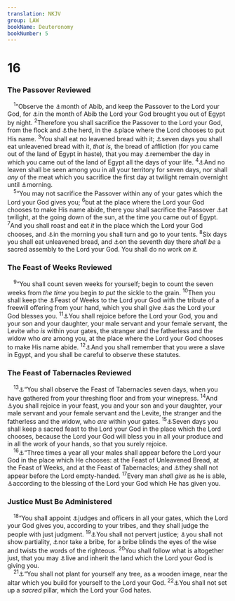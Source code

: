 ```yaml
---
translation: NKJV
group: LAW
bookName: Deuteronomy 
bookNumber: 5
---
```


<div class="title"><h1>16</h1><h3>The Passover Reviewed</h3></div>
<span class="verse phu_16_1"> <sup>1</sup>“Observe the <a data-toggle="tooltip" data-placement="bottom" title="Ex. 12:2">⚓</a>month of Abib, and keep the Passover to the Lord your God, for <a data-toggle="tooltip" data-placement="bottom" title="Ex. 13:4">⚓</a>in the month of Abib the Lord your God brought you out of Egypt by night. </span>
<span class="verse phu_16_2"><sup>2</sup>Therefore you shall sacrifice the Passover to the Lord your God, from the flock and <a data-toggle="tooltip" data-placement="bottom" title="Num. 28:19">⚓</a>the herd, in the <a data-toggle="tooltip" data-placement="bottom" title="Deut. 12:5, 26; 15:20">⚓</a>place where the Lord chooses to put His name. </span>
<span class="verse phu_16_3"><sup>3</sup>You shall eat no leavened bread with it; <a data-toggle="tooltip" data-placement="bottom" title="Num. 29:12">⚓</a>seven days you shall eat unleavened bread with it, <i>that</i> <i>is,</i> the bread of affliction (for you came out of the land of Egypt in haste), that you may <a data-toggle="tooltip" data-placement="bottom" title="Ex. 13:3; Deut. 4:9">⚓</a>remember the day in which you came out of the land of Egypt all the days of your life. </span>
<span class="verse phu_16_4"><sup>4</sup><a data-toggle="tooltip" data-placement="bottom" title="Ex. 13:7">⚓</a>And no leaven shall be seen among you in all your territory for seven days, nor shall <i>any</i> of the meat which you sacrifice the first day at twilight remain overnight until <a data-toggle="tooltip" data-placement="bottom" title="Num. 9:12">⚓</a>morning.<br/></span>
<span class="verse phu_16_5"> <sup>5</sup>“You may not sacrifice the Passover within any of your gates which the Lord your God gives you; </span>
<span class="verse phu_16_6"><sup>6</sup>but at the place where the Lord your God chooses to make His name abide, there you shall sacrifice the Passover <a data-toggle="tooltip" data-placement="bottom" title="Ex. 12:7–10">⚓</a>at twilight, at the going down of the sun, at the time you came out of Egypt. </span>
<span class="verse phu_16_7"><sup>7</sup>And you shall roast and eat <i>it</i> in the place which the Lord your God chooses, and <a data-toggle="tooltip" data-placement="bottom" title="2 Kin. 23:23">⚓</a>in the morning you shall turn and go to your tents. </span>
<span class="verse phu_16_8"><sup>8</sup>Six days you shall eat unleavened bread, and <a data-toggle="tooltip" data-placement="bottom" title="Ex. 12:16; 13:6; Lev. 23:8, 36">⚓</a>on the seventh day there <i>shall</i> <i>be</i> a sacred assembly to the Lord your God. You shall do no work <i>on</i> <i>it.</i><br/></span>
<div class="title"><h3>The Feast of Weeks Reviewed</h3></div>
<span class="verse phu_16_9"> <sup>9</sup>“You shall count seven weeks for yourself; begin to count the seven weeks from <i>the</i> <i>time</i> you begin <i>to</i> <i>put</i> the sickle to the grain. </span>
<span class="verse phu_16_10"><sup>10</sup>Then you shall keep the <a data-toggle="tooltip" data-placement="bottom" title="Ex. 34:22; Lev. 23:15, 16; Num. 28:26">⚓</a>Feast of Weeks to the Lord your God with the tribute of a freewill offering from your hand, which you shall give <a data-toggle="tooltip" data-placement="bottom" title="1 Cor. 16:2">⚓</a>as the Lord your God blesses you. </span>
<span class="verse phu_16_11"><sup>11</sup><a data-toggle="tooltip" data-placement="bottom" title="Deut. 16:14">⚓</a>You shall rejoice before the Lord your God, you and your son and your daughter, your male servant and your female servant, the Levite who <i>is</i> within your gates, the stranger and the fatherless and the widow who <i>are</i> among you, at the place where the Lord your God chooses to make His name abide. </span>
<span class="verse phu_16_12"><sup>12</sup><a data-toggle="tooltip" data-placement="bottom" title="Deut. 15:15">⚓</a>And you shall remember that you were a slave in Egypt, and you shall be careful to observe these statutes.<br/></span>
<div class="title"><h3>The Feast of Tabernacles Reviewed</h3></div>
<span class="verse phu_16_13"> <sup>13</sup><a data-toggle="tooltip" data-placement="bottom" title="Ex. 23:16">⚓</a>“You shall observe the Feast of Tabernacles seven days, when you have gathered from your threshing floor and from your winepress. </span>
<span class="verse phu_16_14"><sup>14</sup>And <a data-toggle="tooltip" data-placement="bottom" title="Neh. 8:9">⚓</a>you shall rejoice in your feast, you and your son and your daughter, your male servant and your female servant and the Levite, the stranger and the fatherless and the widow, who <i>are</i> within your gates. </span>
<span class="verse phu_16_15"><sup>15</sup><a data-toggle="tooltip" data-placement="bottom" title="Lev. 23:39–41">⚓</a>Seven days you shall keep a sacred feast to the Lord your God in the place which the Lord chooses, because the Lord your God will bless you in all your produce and in all the work of your hands, so that you surely rejoice.<br/></span>
<span class="verse phu_16_16"> <sup>16</sup><a data-toggle="tooltip" data-placement="bottom" title="Ex. 23:14–17; 34:22–24">⚓</a>“Three times a year all your males shall appear before the Lord your God in the place which He chooses: at the Feast of Unleavened Bread, at the Feast of Weeks, and at the Feast of Tabernacles; and <a data-toggle="tooltip" data-placement="bottom" title="Ex. 23:15">⚓</a>they shall not appear before the Lord empty-handed. </span>
<span class="verse phu_16_17"><sup>17</sup>Every man <i>shall</i> <i>give</i> as he is able, <a data-toggle="tooltip" data-placement="bottom" title="Lev. 14:30, 31; Deut. 16:10">⚓</a>according to the blessing of the Lord your God which He has given you.<br/></span>
<div class="title"><h3>Justice Must Be Administered</h3></div>
<span class="verse phu_16_18"> <sup>18</sup>“You shall appoint <a data-toggle="tooltip" data-placement="bottom" title="Ex. 23:1–8; Deut. 1:16, 17; John 7:24">⚓</a>judges and officers in all your gates, which the Lord your God gives you, according to your tribes, and they shall judge the people with just judgment. </span>
<span class="verse phu_16_19"><sup>19</sup><a data-toggle="tooltip" data-placement="bottom" title="Ex. 23:2, 6">⚓</a>You shall not pervert justice; <a data-toggle="tooltip" data-placement="bottom" title="Deut. 1:17">⚓</a>you shall not show partiality, <a data-toggle="tooltip" data-placement="bottom" title="Ex. 23:8">⚓</a>nor take a bribe, for a bribe blinds the eyes of the wise and twists the words of the righteous. </span>
<span class="verse phu_16_20"><sup>20</sup>You shall follow what is altogether just, that you may <a data-toggle="tooltip" data-placement="bottom" title="Ezek. 18:5–9">⚓</a>live and inherit the land which the Lord your God is giving you.<br/></span>
<span class="verse phu_16_21"> <sup>21</sup><a data-toggle="tooltip" data-placement="bottom" title="Ex. 34:13">⚓</a>“You shall not plant for yourself any tree, as a wooden image, near the altar which you build for yourself to the Lord your God. </span>
<span class="verse phu_16_22"><sup>22</sup><a data-toggle="tooltip" data-placement="bottom" title="Lev. 26:1">⚓</a>You shall not set up a <i>sacred</i> pillar, which the Lord your God hates.<br/></span>
